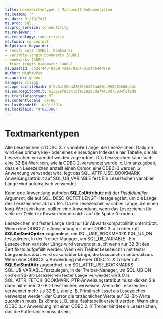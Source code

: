 ```yaml
---
title: Lesezeichentypen | Microsoft-Dokumentation
ms.custom: ''
ms.date: 01/19/2017
ms.prod: sql
ms.prod_service: connectivity
ms.reviewer: ''
ms.technology: connectivity
ms.topic: conceptual
helpviewer_keywords:
- result sets [ODBC], bookmarks
- variable-length bookmarks [ODBC]
- bookmarks [ODBC]
- fixed-length bookmarks [ODBC]
ms.assetid: cb2e7443-0260-4d1a-930f-0154db447979
author: MightyPen
ms.author: genemi
manager: craigg
ms.openlocfilehash: 8f5c5a126ea220f055349ad00dc950281606ed4c
ms.sourcegitcommit: 61381ef939415fe019285def9450d7583df1fed0
ms.translationtype: MT
ms.contentlocale: de-DE
ms.lasthandoff: 10/01/2018
ms.locfileid: "47825388"
---
```

# <a name="bookmark-types"></a>Textmarkentypen
Alle Lesezeichen in ODBC 3.*.x* variabler Länge, die Lesezeichen. Dadurch wird eine primary key- oder eines eindeutigen Indexes einer Tabelle, die als Lesezeichen verwendet werden zugeordnet. Das Lesezeichen kann auch eine 32-Bit-Wert sein, wie in ODBC 2. verwendet wurde. *x*. Um anzugeben, dass ein Lesezeichen erstellt einen Cursor, eine ODBC-3 werden *.x* Anwendung verwendet wird, legt das SQL_ATTR_USE_BOOKMARK-Anweisungsattribut auf SQL_UB_VARIABLE fest. Ein Lesezeichen variabler Länge wird automatisch verwendet.  
  
 Kann eine Anwendung aufrufen **SQLColAttribute** mit der *FieldIdentifier* Argument, die auf SQL_DESC_OCTET_LENGTH festgelegt ist, um die Länge des Lesezeichens abzurufen. Da ein Lesezeichen variabler Länge, die einen long-Wert sein kann, sollten eine Anwendung, wenn das Lesezeichen für viele der Zeilen im Rowset können nicht auf die Spalte 0 binden.  
  
 Lesezeichen mit fester Länge sind nur für Abwärtskompatibilität unterstützt. Wenn eine ODBC-2. *x* Anwendung mit einer ODBC 3.*.x* Treiber ruft **SQLSetStmtOption** zugeordnet, um SQL_USE_BOOKMARKS SQL_UB_ON festzulegen, in der Treiber-Manager, um SQL_UB_VARIABLE . Ein Lesezeichen variabler Länge wird verwendet, auch wenn nur 32 Bit des Zertifikats aufgefüllt werden. Wenn ein Treiber Lesezeichen mit fester Länge unterstützt, wird es variabler Länge, die Lesezeichen unterstützen. Wenn eine ODBC 3.*.x* Anwendung mit einer ODBC 2. *X* Treiber ruft **SQLSetStmtAttr** zugeordnet, um SQL_ATTR_USE_BOOKMARKS SQL_UB_VARIABLE festzulegen, in der Treiber-Manager, um SQL_UB_ON und ein 32-Bit-Lesezeichen fester Länge verwendet wird. Das SQL_ATTR_FETCH_BOOKMARK_PTR-Anweisungsattribut muss klicken Sie dann auf einem 32-Bit-Lesezeichen verweisen. Wenn die Lesezeichen verwendet mehr als 32 Bit, sind z. B. Primärschlüssel als Lesezeichen verwendet werden, der Cursor die tatsächlichen Werte auf 32-Bit-Werte zuordnen muss. Es könnte z. B. eine Hashtabelle erstellt werden. Wenn eine ODBC 3.*.x* Anwendung mit einer ODBC 2. *X* Treiber bindet ein Lesezeichen, das die Pufferlänge muss 4 sein.
